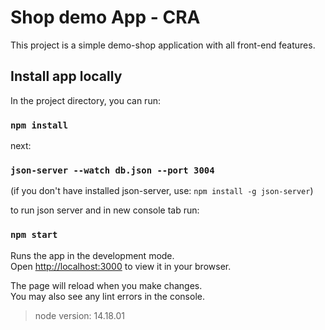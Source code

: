 # Shop demo App - CRA

This project is a simple demo-shop application with all front-end features.

## Install app locally

In the project directory, you can run:

### `npm install`

next:

### `json-server --watch db.json --port 3004`

(if you don't have installed json-server, use: `npm install -g json-server`)

to run json server and in new console tab run:

### `npm start`

Runs the app in the development mode.\
Open [http://localhost:3000](http://localhost:3000) to view it in your browser.

The page will reload when you make changes.\
You may also see any lint errors in the console.

> node version: 14.18.01
